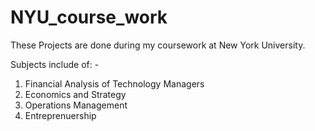 # NYU_course_work

These Projects are done during my coursework at New York University. 

Subjects include of: -
1. Financial Analysis of Technology Managers
2. Economics and Strategy
3. Operations Management
4. Entreprenuership
